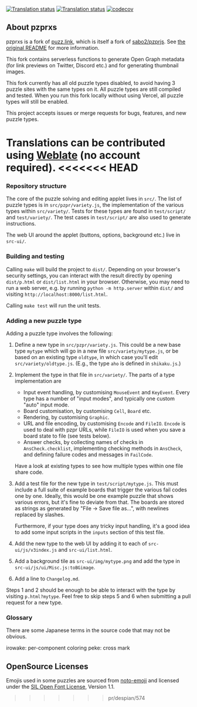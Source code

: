 [![Translation status](https://hosted.weblate.org/widgets/pzprjs/en/svg-badge.svg)](https://hosted.weblate.org/engage/pzprjs/en/)
[![Translation status](https://hosted.weblate.org/widgets/pzprjs/ja/svg-badge.svg)](https://hosted.weblate.org/engage/pzprjs/ja/)
[![codecov](https://codecov.io/gh/x-sheep/pzprjs/branch/master/graph/badge.svg?token=W30LNV6Y54)](https://codecov.io/gh/x-sheep/pzprjs)

## About pzprxs

pzprxs is a fork of [puzz.link](https://github.com/robx/pzprjs), which is itself a fork of [sabo2/pzprjs](https://github.com/sabo2/pzprjs). See [the original README](https://github.com/robx/pzprjs/blob/main/README.md) for more information.

This fork contains serverless functions to generate Open Graph metadata (for link previews on Twitter, Discord etc.) and for generating thumbnail images.

This fork currently has all old puzzle types disabled, to avoid having 3 puzzle sites with the same types on it. All puzzle types are still compiled and tested. When you run this fork locally without using Vercel, all puzzle types will still be enabled.

This project accepts issues or merge requests for bugs, features, and new puzzle types.

Translations can be contributed using [Weblate](https://hosted.weblate.org/engage/pzprjs/) (no account required).
<<<<<<< HEAD
=======

### Repository structure

The core of the puzzle solving and editing applet lives in `src/`.
The list of puzzle types is in `src/pzpr/variety.js`, the implementation
of the various types within `src/variety/`. Tests for these types are
found in `test/script/` and `test/variety/`. The test cases in
`test/script/` are also used to generate instructions.

The web UI around the applet (buttons, options, background etc.) live
in `src-ui/`.


### Building and testing

Calling `make` will build the project to `dist/`. Depending on your browser's
security settings, you can interact with the result directly by opening
`dist/p.html` or `dist/list.html` in your browser. Otherwise, you may need
to run a web server, e.g. by running `python -m http.server` within `dist/`
and visiting `http://localhost:8000/list.html`.

Calling `make test` will run the unit tests.


### Adding a new puzzle type

Adding a puzzle type involves the following:

1. Define a new type in `src/pzpr/variety.js`. This could
   be a new base type `mytype` which will go in a new file
   `src/variety/mytype.js`, or be based on an existing type
   `oldtype`, in which case you'll edit `src/variety/oldtype.js`.
   (E.g., the type `aho` is defined in `shikaku.js`.)

2. Implement the type in that file in `src/variety/`. The parts
   of a type implementation are

    - Input event handling, by customising `MouseEvent` and `KeyEvent`.
      Every type has a number of "input modes",
      and typically one custom "auto" input mode.
    - Board customisation, by customising `Cell`, `Board` etc.
    - Rendering, by customising `Graphic`.
    - URL and file encoding, by customising `Encode` and `FileIO`.
      `Encode` is used to deal with pzpr URLs, while `FileIO` is
      used when you save a board state to file (see tests below).
    - Answer checks, by collecting names of checks in `AnsCheck.checklist`,
      implementing checking methods in `AnsCheck`, and defining
      failure codes and messages in `FailCode`.

   Have a look at existing types to see how multiple types within
   one file share code.

3. Add a test file for the new type in `test/script/mytype.js`.
   This must include a full suite of example boards that trigger
   the various fail codes one by one. Ideally, this would be one
   example puzzle that shows various errors, but it's fine to
   deviate from that. The boards are stored as strings as generated
   by "File -> Save file as...", with newlines replaced by slashes.

   Furthermore, if your type does any tricky input handling, it's
   a good idea to add some input scripts in the `inputs` section
   of this test file.

4. Add the new type to the web UI by adding it to each of
   `src-ui/js/v3index.js` and `src-ui/list.html`.

5. Add a background tile as `src-ui/img/mytype.png` and
   add the type in `src-ui/js/ui/Misc.js:toBGimage`.

6. Add a line to `Changelog.md`.


Steps 1 and 2 should be enough to be able to interact with the
type by visiting `p.html?mytype`. Feel free to skip steps 5 and 6
when submitting a pull request for a new type.


### Glossary

There are some Japanese terms in the source code that may not be obvious.

irowake: per-component coloring
peke: cross mark


[sabo2/pzprjs]: https://github.com/sabo2/pzprjs
[puzz.link]: https://puzz.link/list.html
[sudoku]: https://en.wikipedia.org/wiki/Sudoku
[yajilin]: https://en.wikipedia.org/wiki/Yajilin


## OpenSource Licenses

Emojis used in some puzzles are sourced from [noto-emoji](https://github.com/googlefonts/noto-emoji) and licensed under the [SIL Open Font License](https://scripts.sil.org/OFL), Version 1.1.
>>>>>>> pr/despian/574
